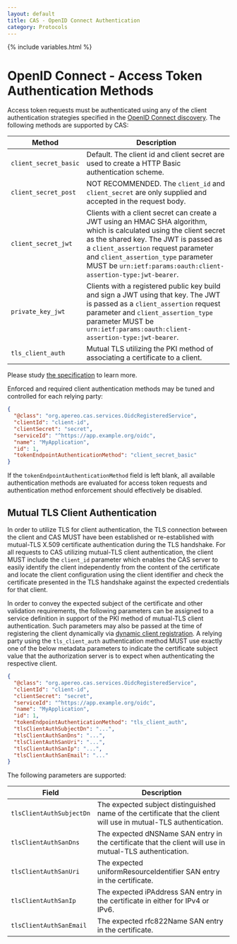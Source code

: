 ```yaml
---
layout: default
title: CAS - OpenID Connect Authentication
category: Protocols
---
```

{% include variables.html %}

# OpenID Connect - Access Token Authentication Methods

Access token requests must be authenticated using any of the client authentication strategies
specified in the [OpenID Connect discovery](OIDC-Authentication-Discovery.html). The following methods are supported by CAS:

| Method                | Description                                                                                                                                                                                                                                                                                                   |
|-----------------------|---------------------------------------------------------------------------------------------------------------------------------------------------------------------------------------------------------------------------------------------------------------------------------------------------------------|
| `client_secret_basic` | Default. The client id and client secret are used to create a HTTP Basic authentication scheme.                                                                                                                                                                                                               |
| `client_secret_post`  | NOT RECOMMENDED. The `client_id` and `client_secret` are only supplied and accepted in the request body.                                                                                                                                                                                                      |
| `client_secret_jwt`   | Clients with a client secret can create a JWT using an HMAC SHA algorithm, which is calculated using the client secret as the shared key. The JWT is passed as a `client_assertion` request parameter and `client_assertion_type` parameter MUST be `urn:ietf:params:oauth:client-assertion-type:jwt-bearer`. |
| `private_key_jwt`     | Clients with a registered public key build and sign a JWT using that key. The JWT is passed as a `client_assertion` request parameter and `client_assertion_type` parameter MUST be `urn:ietf:params:oauth:client-assertion-type:jwt-bearer`.                                                                 |
| `tls_client_auth`     | Mutual TLS utilizing the PKI method of associating a certificate to a client.                                                                                                                                                                                                                                 |

Please study [the specification](https://openid.net/specs/openid-connect-core-1_0.html) to learn more.
                         
Enforced and required client authentication methods may be tuned and controlled for each relying party:

```json
{
  "@class": "org.apereo.cas.services.OidcRegisteredService",
  "clientId": "client-id",
  "clientSecret": "secret",
  "serviceId": "^https://app.example.org/oidc",
  "name": "MyApplication",
  "id": 1,
  "tokenEndpointAuthenticationMethod": "client_secret_basic"
}
```

If the `tokenEndpointAuthenticationMethod` field is left blank, all available authentication methods are evaluated for access token requests
and authentication method enforcement should effectively be disabled.

## Mutual TLS Client Authentication

In order to utilize TLS for client authentication, the TLS connection between the client and CAS MUST have been established 
or re-established with mutual-TLS X.509 certificate authentication during the TLS handshake. For all requests to CAS 
utilizing mutual-TLS client authentication, the client MUST include the `client_id` parameter which enables the 
CAS server to easily identify the client independently from the content of the certificate and 
locate the client configuration using the client identifier and check the certificate presented in 
the TLS handshake against the expected credentials for that client.

In order to convey the expected subject of the certificate and other validation requirements, 
the following parameters can be assigned to a service definition in support of the PKI method of 
mutual-TLS client authentication. Such parameters may also be passed at the time of registering the client
dynamically via [dynamic client registration](OIDC-Authentication-Dynamic-Registration.html). A relying party 
using the `tls_client_auth` authentication method MUST use exactly one of the below metadata parameters to 
indicate the certificate subject value that the authorization server is to expect when authenticating the respective client.

```json
{
  "@class": "org.apereo.cas.services.OidcRegisteredService",
  "clientId": "client-id",
  "clientSecret": "secret",
  "serviceId": "^https://app.example.org/oidc",
  "name": "MyApplication",
  "id": 1,
  "tokenEndpointAuthenticationMethod": "tls_client_auth",
  "tlsClientAuthSubjectDn": "...",
  "tlsClientAuthSanDns": "...",
  "tlsClientAuthSanUri": "...",
  "tlsClientAuthSanIp": "...",
  "tlsClientAuthSanEmail": "..."
}
```

The following parameters are supported:

| Field                    | Description                                                                                                       |
|--------------------------|-------------------------------------------------------------------------------------------------------------------|
| `tlsClientAuthSubjectDn` | The expected subject distinguished name of the certificate that the client will use in mutual-TLS authentication. |
| `tlsClientAuthSanDns`    | The expected dNSName SAN entry in the certificate that the client will use in mutual-TLS authentication.          |
| `tlsClientAuthSanUri`    | The expected uniformResourceIdentifier SAN entry in the certificate.                                              |
| `tlsClientAuthSanIp`     | The expected iPAddress SAN entry in the certificate in either for IPv4 or IPv6.                                   |
| `tlsClientAuthSanEmail`  | The expected rfc822Name SAN entry in the certificate.                                                             |
